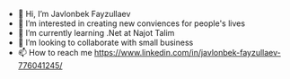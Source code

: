 - 👋 Hi, I’m Javlonbek Fayzullaev
- 👀 I’m interested in creating new conviences for people's lives
- 🌱 I’m currently learning .Net at Najot Talim
- 💞️ I’m looking to collaborate with small business
- 📫 How to reach me https://www.linkedin.com/in/javlonbek-fayzullaev-776041245/ 

<!---
FayzullaevJavlonbek/FayzullaevJavlonbek is a ✨ special ✨ repository because its `README.md` (this file) appears on your GitHub profile.
You can click the Preview link to take a look at your changes.
--->

